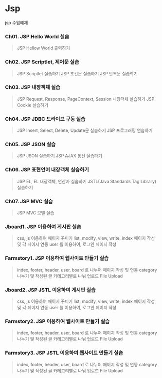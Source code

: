 # Jsp
jsp 수업예제

### Ch01. JSP Hello World 실습
> JSP Hellow World 출력하기

### Ch02. JSP Scriptlet, 제어문 실습
> JSP Scriptlet 실습하기
> JSP 조건문 실습하기
> JSP 반복문 실습학기

### Ch03. JSP 내장객체 실습
> JSP Request, Response, PageContext, Session 내장객체 실습하기
> JSP Cookie 실습하기

### Ch04. JSP JDBC 드라이브 구동 실습
> JSP Insert, Select, Delete, Update문 실습하기
> JSP 프로그래밍 연습하기

### Ch05. JSP JSON 실습
> JSP JSON 실습하기
> JSP AJAX 통신 실습하기

### Ch06. JSP 표현언어 내장객체 실습하기
> JSP EL, EL 내장객체, 연산자 실습하기
> JSTL(Java Standards Tag Library) 실습하기

### Ch07. JSP MVC 실습
> JSP MVC 모델 실습

### Jboard1. JSP 이용하여 게시판 실습
> css, js 이용하여 페이지 꾸미기
> list, modify, view, write, index 페이지 작성 및 각 페이지 연동
> user 를 이용하여, 로그인 페이지 작성

### Farmstory1. JSP 이용하여 웹사이트 만들기 실습
> index, footer, header, user, board 로 나누어 페이지 작성 및 연동
> category 나누기 및 작성된 글 카테고리별로 나눠 업로드
> File Upload

### Jboard2. JSP JSTL 이용하여 게시판 실습
> css, js 이용하여 페이지 꾸미기
> list, modify, view, write, index 페이지 작성 및 각 페이지 연동
> user 를 이용하여, 로그인 페이지 작성

### Farmstory2. JSP 이용하여 웹사이트 만들기 실습
> index, footer, header, user, board 로 나누어 페이지 작성 및 연동
> category 나누기 및 작성된 글 카테고리별로 나눠 업로드
> File Upload

### Farmstory3. JSP JSTL 이용하여 웹사이트 만들기 실습
> index, footer, header, user, board 로 나누어 페이지 작성 및 연동
> category 나누기 및 작성된 글 카테고리별로 나눠 업로드
> File Upload





